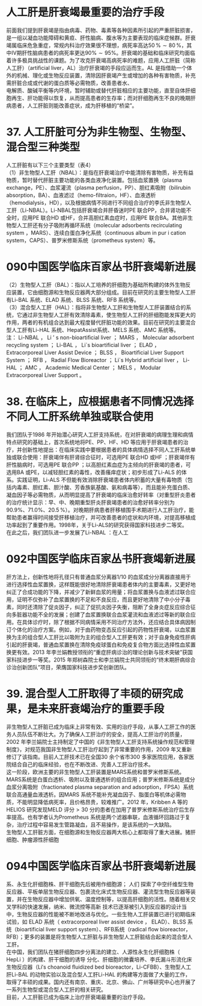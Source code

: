 # 人工肝是肝衰竭最重要的治疗手段  
前面我们提到肝衰竭是指由病毒、药物、毒素等各种因素所引起的严重肝脏损害，是一组以凝血功能障碍和黄疸、肝性脑病、腹水等为主要表现的临床症候群。肝衰竭属临床危急重症，常规内科治疗效果很不理想，病死率高达$50\,\%\sim80\,\%$，其中Ⅳ期肝性脑病患者的病死率更达$90\%\sim95\%$。肝衰竭的基础和临床研究均面临着许多极具挑战性的课题。为了攻克肝衰竭高病死率的难题，应用人工肝脏（简称人工肝）（artiﬁcial liver，AL）治疗肝衰竭的手段应运而生。AL 是指借助一个体外的机械、理化或生物反应装置，清除因肝衰竭产生或增加的各种有害物质，补充需肝脏合成或代谢的蛋白质等必需物质，改善患者水、  
电解质、酸碱平衡等内环境，暂时辅助或替代肝脏相应的主要功能，直至自体肝细胞再生、肝功能得以恢复，从而提高患者的生存率；而对肝细胞再生不良的晚期肝病患者，人工肝脏则能改善症状，成为肝移植的“桥梁”。  
# 37. 人工肝脏可分为非生物型、生物型、混合型三种类型  
人工肝脏有以下三个主要类型（表4）  
（1）非生物型人工肝（NBAL）：是指在肝衰竭治疗中能清除有害物质，补充有益物质，暂时替代肝脏主要功能的各类血液净化装置。包括血浆置换（plasma exchange，PE）、血浆灌流（plasma perfusion，PP）、胆红素吸附（bilirubin absorption，BA）、血液滤过（hemo-filtraion，HF）、血液透析（hemodialysis，HD），以及根据病情不同进行不同组合治疗的李氏非生物型人工肝（Li-NBAL）。Li-NBAL包括肝衰竭合并肝昏迷时PE 联合PP，合并肾功能不全时，应用PE 联合HD 或HF，合并高胆红素血症时，应用PE 联合BA。其他非生物型人工肝还有分子吸附再循环系统（molecular adsorbents recirculating system ，MARS）、连续白蛋白净化系统（continuous album in pur i cation system，CAPS）、普罗米修斯系统（prometheus system）等。  
# 090中国医学临床百家丛书肝衰竭新进展  
（2）生物型人工肝（BAL）：指以人工培养的肝细胞为基础所构建的体外生物反应装置，它由细胞源和生物反应器两大部分组成。目前在研究的主要生物型人工肝有Li-BAL 系统、ELAD 系统、BLSS 系统、RFB 系统等。  
（3）混合型人工肝（HAL）：指将非生物型人工肝和生物型人工肝装置结合的系统，它通过非生物型人工肝有效清除毒素，使生物型人工肝的肝细胞能发挥更大的作用，两者的有机组合达到最大程度替代肝脏功能的效果。目前在研究的主要混合型人工肝有Li-HAL 系统、HepatAssist系统、MELS 系统、AMC 系统等。  
注： Li-NBAL ， Li ’  s non-bioartiﬁcial liver  ； MARS ， Molecular adsorbent recycling  system  ； Li-BAL ， Li\`s bioartificial liver  ； ELAD ， Extracorporeal Liver Assist  Device  ； BLSS ， Bioartificial Liver Support System  ； RFB ， Radial Flow Bioreactor  ； Li\`s Hybrid artificial liver ， Li-HAL  ； AMC ， Academic Medical Center  ； MELS ， Modular Extracorporeal Liver Support 。  
# 38. 在临床上，应根据患者不同情况选择不同人工肝系统单独或联合使用  
我们团队于1986 年开始潜心研究人工肝支持系统，在对肝衰竭的病理生理和病情特点研究的基础上，首次系统地将PE、PP、HF、HD 等应用于肝衰竭患者的治疗，并创新性地提出：在临床实践中要根据患者的具体病情选择不同人工肝系统单独或联合使用：肝衰竭伴有肝肾综合征时，可选用PE 联合HD 或HF ；肝衰竭伴有肝性脑病时，可选用PE 联合PP ；以高胆红素血症为主倾向的肝衰竭的患者，可选用BA 或PE，以减轻胆红素的毒性，改善瘙痒症状；初步形成了Li-ALS 的体系。实践证明，Li-ALS 不但能有效消除肝衰竭患者体内积蓄的大量有毒物质（包括内毒素、胆红素、胆汁酸、芳香族氨基酸、氨和病毒等），而且能补充蛋白质、凝血因子等必需物质，从而明显提高了肝衰竭的临床治愈好转率（对重型肝炎患者的治疗统计显示：早、中、晚期重型肝炎肝衰竭患者的治愈好转率分别为$90.9\%$、$71.0\%$、$20.5\,\%$）。对晚期肝病患者肝移植围手术期进行人工肝治疗，能帮助患者赢得时间接受肝移植治疗，并可改善患者的症状和内环境，对提高移植成功率起到了重要作用。1998年，关于Li-ALS的研究获得国家科技进步二等奖。  
在此之后，我们团队进一步发展了Li-NBAL ：在人工  
# 092中国医学临床百家丛书肝衰竭新进展  
肝方法上，创新性地将孔径只有普通血浆分离器1/10 的血浆成分分离器直接用于进行选择性血浆置换，这样既能很好地清除肝衰竭患者体内的主要毒素，又更好地纠正了合成功能的下降，并减少了新鲜血浆的用量；将血浆置换与血液滤过联合应用，证明不仅弥补了血浆置换的不足和不良反应，而且更好地清除了中小分子毒素，同时还清除了促炎因子，纠正了促抗炎因子失衡，阻断了全身炎症反应综合征向多脏器功能不全的发展；创建了血浆置换联合血浆灌流和血液滤过等新的联合应用。在具体诊疗时，除了根据不同病情采用不同治疗方法外，还应结合具体病因制订个体化的治疗方案。例如，对于由药物变态反应引起的药物性肝衰竭，以血浆置换为主的组合型人工肝比以吸附为主的组合型人工肝更有效；对于自身免疫性肝病引起的肝衰竭，普通血浆置换在清除免疫球蛋白和免疫复合物方面比选择性血浆置换更有效。2013 年李兰娟教授领衔的“重症肝病诊治的理论创新与技术突破”获国家科技进步一等奖。2015 年郑树森院士和李兰娟院士共同领衔的“终末期肝病综合诊治创新团队”项目，荣膺国家科技进步奖创新团队。  
# 39. 混合型人工肝取得了丰硕的研究成果，是未来肝衰竭治疗的重要手段  
非生物型人工肝脏已成为临床上非常有效、实用的治疗手段，从事人工肝工作的医务人员队伍不断壮大。为了确保人工肝治疗的安全，提高人工肝治疗的质量，2002 年李兰娟院士主持制定了中国的《非生物型人工肝支持系统操作规范和管理制度》，对规范我国非生物型人工肝治疗起到了非常重要的作用，2009 年又重新修订了该指南。目前人工肝技术已在全国30 余个省市300 多家医院应用，各家医院结合自己的临床经验，也在不断改进、完善人工肝治疗技术。  
这一阶段，欧洲主要的非生物型人工肝装置是MARS系统和普罗米修斯系统。MARS系统是白蛋白透析、吸附以及普通透析的组合应用；普罗米修斯系统是成分血浆分离吸附（fractionated plasma separation and adsorption，FPSA）系统联合高通量血液透析。因MARS 系统不能补充凝血因子、脂蛋白等机体必需物质，不能明显降低病死率，且价格昂贵，较难推广。2012 年，Kribben A 等的HELIOS 研究发现MELD 评分$>30$ 分的患者在加用了普罗米修斯系统治疗后生存率提高。也有学者认为Prometheus 系统是两个滤器串联，血液循环回路过于复杂，治疗过程中容易发生管路凝血，且不易操作，是该系统的一大缺陷。  
生物型人工肝脏方面，在细胞源和生物反应器两大核心上都取得了重大进展。猪肝细胞、肿瘤源性肝细胞  
# 094中国医学临床百家丛书肝衰竭新进展  
系、永生化肝细胞株、肝干细胞先后被用作细胞源； 人们 探索了中空纤维型生物反应器、平板单层生物反应器、包裹流化床式生物反应器、灌流型生物反应器等装置，并在生物反应器中增加供氧、温度控制等，以提高肝细胞的活性。随着相关交叉学科的快速发展，纳米、微流控等高新 技术已逐渐被引入到反应器的设计当中，生物反应器的性能被不断地改进与优化。一些生物人工肝装置已进行初期临床试验，如 ELAD  系统（ extracorporeal liver assist device ， ELAD）、BLSS 系统（bioartificial liver support system）、RFB系统（radical ﬂow bioreactor， RFB）；更多的装置是将生物型人工肝脏与非生物型人工肝脏结合起来的混合型人工肝。  
在中国，我们团队在猪肝细胞四步分离法的建立、人源性永生化肝细胞株（ HepLi ）的构建、肝干细胞的诱导 分化、肝细胞的微囊培养、李氏漏斗形流化床生物反应器（Li′s choanoid ﬂuidized bed bioreactor，Li-CFBB）、生物型人工肝Li-BAL 的动物实验以及混合型人工肝Li-HAL 的构建等方面做了大量的工作，取得了丰硕的成果。国内还有南京、重庆、北京、佛山、广州等研究中心也开展了一系列生物型或混合型人工肝的相关研究。  
目前，人工肝脏已成为临床上治疗肝衰竭最重要的治疗手段。  